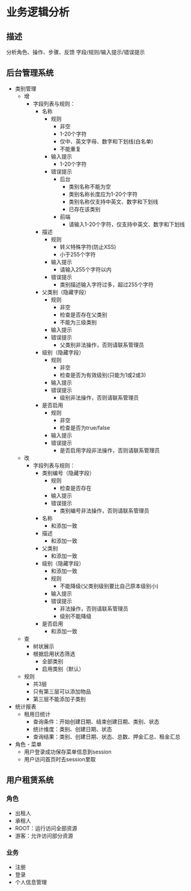 # 业务逻辑分析

## 描述

分析角色、操作、步骤、反馈
字段/规则/输入提示/错误提示

## 后台管理系统
- 类别管理
    - 增
        - 字段列表与规则：
            - 名称
                - 规则
                    - 非空
                    - 1-20个字符
                    - 仅中、英文字母、数字和下划线(白名单)
                    - 不能重复
                - 输入提示
                    - 1-20个字符
                - 错误提示
                    - 后台
                        - 类别名称不能为空
                        - 类别名称长度应为1-20个字符
                        - 类别名称仅支持中英文、数字和下划线
                        - 已存在该类别
                    - 前端
                        - 请输入1-20个字符，仅支持中英文、数字和下划线
            - 描述
                - 规则
                    - 转义特殊字符(防止XSS)
                    - 小于255个字符
                - 输入提示
                    - 请输入255个字符以内
                - 错误提示
                    - 类别描述输入字符过多，超过255个字符
            - 父类别（隐藏字段）
                - 规则
                    - 非空
                    - 检查是否存在父类别
                    - 不能为三级类别
                - 输入提示
                - 错误提示
                    - 父类别非法操作，否则请联系管理员
            - 级别（隐藏字段）
                - 规则
                    - 非空
                    - 检查是否为有效级别(只能为1或2或3)
                - 输入提示
                - 错误提示
                    - 级别非法操作，否则请联系管理员
            - 是否启用
                - 规则
                    - 非空
                    - 检查是否为true/false
                - 输入提示
                - 错误提示
                    - 是否启用字段非法操作，否则请联系管理员
    - 改
        - 字段列表与规则：
            - 类别编号（隐藏字段）
                - 规则
                    - 检查是否存在
                - 输入提示
                - 错误提示
                    - 类别编号非法操作，否则请联系管理员
            - 名称
                - 和添加一致
            - 描述
                - 和添加一致
            - 父类别
                - 和添加一致
            - 级别（隐藏字段）
                - 和添加一致
                - 规则
                    - 不能降级(父类别级别要比自己原本级别小)
                - 输入提示
                - 错误提示
                    - 非法操作，否则请联系管理员
                    - 级别不能降级
            - 是否启用
                - 和添加一致
    - 查
        - 树状展示
        - 根据启用状态筛选
            - 全部类别
            - 启用类别（默认）
    - 规则
        - 共3层
        - 只有第三层可以添加物品
        - 第三层不能添加子类别
- 统计报表
    - 租用日统计
        - 查询条件：开始创建日期、结束创建日期、类别、状态
        - 统计维度：类别、创建日期、状态
        - 查询结果：类别、创建日期、状态、总数、押金汇总、租金汇总
- 角色 - 菜单
    - 用户登录成功保存菜单信息到session
    - 用户访问首页时去session里取
## 用户租赁系统
### 角色
- 出租人
- 承租人
- ROOT：运行访问全部资源
- 游客：允许访问部分资源
### 业务
- 注册
- 登录
- 个人信息管理